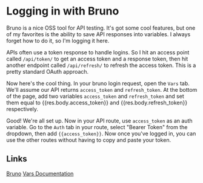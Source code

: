 # Logging in with Bruno

Bruno is a nice OSS tool for API testing. It's got some cool features, but one of my favorites is the ability to save API responses into variables. I always forget how to do it, so I'm logging it here.

APIs often use a token response to handle logins. So I hit an access point called `/api/token/` to get an access token and a response token, then hit another endpoint called `/api/refresh/` to refresh the access token. This is a pretty standard OAuth approach.

Now here's the cool thing. In your bruno login request, open the `Vars` tab. We'll assume our API returns `access_token` and `refresh_token`. At the bottom of the page, add two variables `access_token` and `refresh_token` and set them equal to {{res.body.access_token}} and {{res.body.refresh_token}} respectively. 

Good! We're all set up. Now in your API route, use `access_token` as an auth variable. Go to the `Auth` tab in your route, select "Bearer Token" from the dropdown, then add `{{access_token}}`. Now once you've logged in, you can use the other routes without having to copy and paste your token.


## Links

[Bruno](https://www.usebruno.com/)
[Vars Documentation](https://docs.usebruno.com/scripting/vars)
